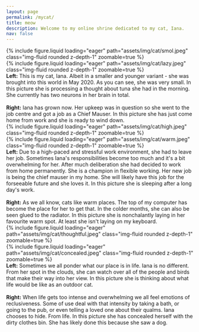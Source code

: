 ```yaml
---
layout: page
permalink: /mycat/
title: meow
description: Welcome to my online shrine dedicated to my cat, Iana.
nav: false
---
```


<div class="row mt-3">
    <div class="col-sm mt-3 mt-md-0">
        {% include figure.liquid loading="eager" path="assets/img/cat/smol.jpeg" class="img-fluid rounded z-depth-1" zoomable=true %}
    </div>
    <div class="col-sm mt-3 mt-md-0">
        {% include figure.liquid loading="eager" path="assets/img/cat/lazy.jpeg" class="img-fluid rounded z-depth-1" zoomable=true %}
    </div>
</div>
<div class="caption">
    <b>Left:</b> This is my cat, Iana. Albeit in a smaller and younger variant - she was brought into this world in May 2020. As you can see, she was very small. In this picture she is processing a thought about tuna she had in the morning. She currently has two neurons in her brain in total.
    <br><br>
    <b>Right:</b> Iana has grown now. Her upkeep was in question so she went to the job centre and got a job as a Chief Mauser. In this picture she has just come home from work and she is ready to wind down.
</div>

<div class="row mt-3">
    <div class="col-sm mt-3 mt-md-0">
        {% include figure.liquid loading="eager" path="assets/img/cat/high.jpeg" class="img-fluid rounded z-depth-1" zoomable=true %}
    </div>
    <div class="col-sm mt-3 mt-md-0">
        {% include figure.liquid loading="eager" path="assets/img/cat/warm.jpeg" class="img-fluid rounded z-depth-1" zoomable=true %}
    </div>
</div>
<div class="caption">
    <b>Left:</b> Due to a high-paced and stressful work environment, she had to leave her job. Sometimes Iana's responsibilities become too much and it's a bit overwhelming for her. After much deliberation she had decided to work from home permanently. She is a champion in flexible working. Her new job is being the chief mauser in my home. She will likely have this job for the forseeable future and she loves it. In this picture she is sleeping after a long day's work.
    <br><br>
    <b>Right:</b> As we all know, cats like warm places. The top of my computer has become the place for her to get that. In the colder months, she can also be seen glued to the radiator. In this picture she is nonchalantly laying in her favourite warm spot. At least she isn't laying on my keyboard.
</div>

<div class="row mt-3">
    <div class="col-sm mt-3 mt-md-0">
        {% include figure.liquid loading="eager" path="assets/img/cat/thoughtful.jpeg" class="img-fluid rounded z-depth-1" zoomable=true %}
    </div>
    <div class="col-sm mt-3 mt-md-0">
        {% include figure.liquid loading="eager" path="assets/img/cat/concealed.jpeg" class="img-fluid rounded z-depth-1" zoomable=true %}
    </div>
</div>
<div class="caption">
    <b>Left:</b> Sometimes we all ponder what our place is in life. Iana is no different. From her spot in the clouds, she can watch over all of the people and birds that make their way into her view. In this picture she is thinking about what life would be like as an outdoor cat.
    <br><br>
    <b>Right:</b> When life gets too intense and overwhelming we all feel emotions of reclusiveness. Some of use deal with that intensity by taking a bath, or going to the pub, or even telling a loved one about their qualms. Iana chooses to hide. From life. In this picture she has concealed herself with the dirty clothes bin. She has likely done this because she saw a dog.
</div>
